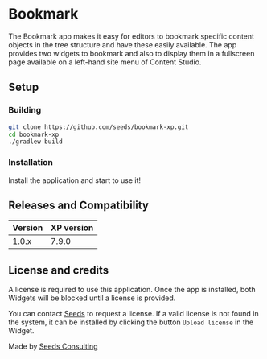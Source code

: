 # Bookmark

The Bookmark app makes it easy for editors to bookmark specific content objects in the tree structure and have these easily available. The app provides two widgets to bookmark and also to display them in a fullscreen page available on a left-hand site menu of Content Studio.

## Setup
### Building

```bash
git clone https://github.com/seeds/bookmark-xp.git
cd bookmark-xp
./gradlew build
```

### Installation

Install the application and start to use it!

## Releases and Compatibility

| Version | XP version   |
| ------- | ------------ |
| 1.0.x  | 7.9.0       |

## License and credits

A license is required to use this application. Once the app is installed, both Widgets will be blocked until a license is provided.

You can contact [Seeds](https://www.seeds.no/) to request a license. If a valid license is not found in the system, it can be installed by clicking the button `Upload license` in the Widget.

Made by [Seeds Consulting](https://seeds.no)






